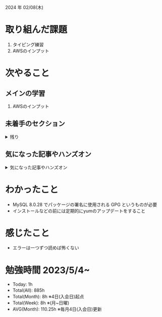 
2024 年 02/08(木)

# 取り組んだ課題
1. タイピング練習
2. AWSのインプット
 
# 次やること

## メインの学習

1. AWSのインプット

## 未着手のセクション

<details>

<summary>残り</summary>

### インフラ側
* 継続的インテグレーション
* デプロイ
* Terraform

</details>

## 気になった記事やハンズオン

<details>

<summary>気になった記事やハンズオン</summary>

### Go
1. [古典学派的テストとGoで考える持続可能なアーキテクチャ入門](https://zenn.dev/jy8752/books/73769005e6afa9/viewer/chapter1)
2. [クリーンアーキテクチャ](https://nuits.jp/entry/easiest-clean-architecture-2019-09)
3. [Goにおけるメモリ管理の可視化](https://zenn.dev/kazu1029/articles/38ab3d99ef0de3)

### TS
1. [TypeChallenge](https://github.com/type-challenges/type-challenges/tree/main/questions/00004-easy-pick)

### 低レイヤ

1. [Putting the “You” in CPU](https://cpu.land/)

</details>

# わかったこと

* MySQL 8.0.28 でパッケージの署名に使用される GPG というものが必要
* インストールなどの前には定期的にyumのアップデートをすること

# 感じたこと

* エラーは一つずつ読めば怖くない

# 勉強時間 2023/5/4~

* Today: 1h
* Total(All): 885h　
* Total(Month): 8h ※4日(入会日)起点
* Total(Week): 8h ※(月~日曜)
* AVG(Month): 110.25h ※毎月4日(入会日)更新
